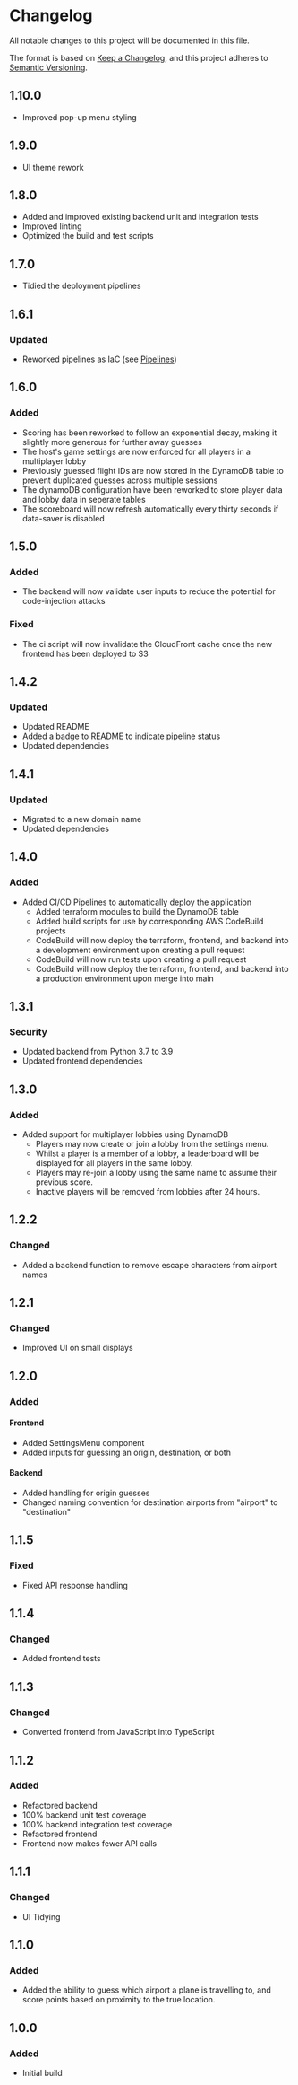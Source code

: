 # Changelog

All notable changes to this project will be documented in this file.

The format is based on [Keep a Changelog](https://keepachangelog.com/en/1.0.0/),
and this project adheres to [Semantic Versioning](https://semver.org/).

## 1.10.0

- Improved pop-up menu styling

## 1.9.0

- UI theme rework

## 1.8.0

- Added and improved existing backend unit and integration tests
- Improved linting
- Optimized the build and test scripts

## 1.7.0

- Tidied the deployment pipelines

## 1.6.1

### Updated

- Reworked pipelines as IaC (see [Pipelines](https://github.com/Oliver-Bilbie/pipelines))

## 1.6.0

### Added

- Scoring has been reworked to follow an exponential decay, making it slightly more generous for further away guesses
- The host's game settings are now enforced for all players in a multiplayer lobby
- Previously guessed flight IDs are now stored in the DynamoDB table to prevent duplicated guesses across multiple sessions
- The dynamoDB configuration have been reworked to store player data and lobby data in seperate tables
- The scoreboard will now refresh automatically every thirty seconds if data-saver is disabled

## 1.5.0

### Added

- The backend will now validate user inputs to reduce the potential for code-injection attacks

### Fixed

- The ci script will now invalidate the CloudFront cache once the new frontend has been deployed to S3

## 1.4.2

### Updated

- Updated README
- Added a badge to README to indicate pipeline status
- Updated dependencies

## 1.4.1

### Updated

- Migrated to a new domain name
- Updated dependencies

## 1.4.0

### Added

- Added CI/CD Pipelines to automatically deploy the application
  - Added terraform modules to build the DynamoDB table
  - Added build scripts for use by corresponding AWS CodeBuild projects
  - CodeBuild will now deploy the terraform, frontend, and backend into a development environment upon creating a pull request
  - CodeBuild will now run tests upon creating a pull request
  - CodeBuild will now deploy the terraform, frontend, and backend into a production environment upon merge into main

## 1.3.1

### Security

- Updated backend from Python 3.7 to 3.9
- Updated frontend dependencies

## 1.3.0

### Added

- Added support for multiplayer lobbies using DynamoDB
  - Players may now create or join a lobby from the settings menu.
  - Whilst a player is a member of a lobby, a leaderboard will be displayed for all players in the same lobby.
  - Players may re-join a lobby using the same name to assume their previous score.
  - Inactive players will be removed from lobbies after 24 hours.

## 1.2.2

### Changed

- Added a backend function to remove escape characters from airport names

## 1.2.1

### Changed

- Improved UI on small displays

## 1.2.0

### Added

#### Frontend

- Added SettingsMenu component
- Added inputs for guessing an origin, destination, or both

#### Backend

- Added handling for origin guesses
- Changed naming convention for destination airports from "airport" to "destination"

## 1.1.5

### Fixed

- Fixed API response handling

## 1.1.4

### Changed

- Added frontend tests

## 1.1.3

### Changed

- Converted frontend from JavaScript into TypeScript

## 1.1.2

### Added

- Refactored backend
- 100% backend unit test coverage
- 100% backend integration test coverage
- Refactored frontend
- Frontend now makes fewer API calls

## 1.1.1

### Changed

- UI Tidying

## 1.1.0

### Added

- Added the ability to guess which airport a plane is travelling to, and score points based on proximity to the true location.

## 1.0.0

### Added

- Initial build
